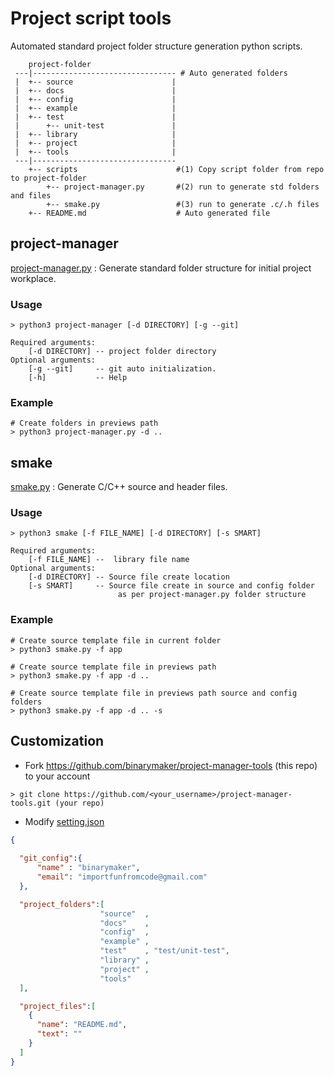 # Project script tools

Automated standard project folder structure generation python scripts.

```
    project-folder
 ---|-------------------------------- # Auto generated folders
 |  +-- source                      |
 |  +-- docs                        |
 |  +-- config                      |
 |  +-- example                     |
 |  +-- test                        |
 |      +-- unit-test               |
 |  +-- library                     |
 |  +-- project                     |
 |  +-- tools                       |
 ---|--------------------------------
    +-- scripts                      #(1) Copy script folder from repo to project-folder
        +-- project-manager.py       #(2) run to generate std folders and files
        +-- smake.py                 #(3) run to generate .c/.h files
    +-- README.md                    # Auto generated file
```

## project-manager

[project-manager.py](scripts/project-manager.py) : Generate standard folder structure for initial project workplace.

### Usage 
```shell
> python3 project-manager [-d DIRECTORY] [-g --git]

Required arguments:
    [-d DIRECTORY] -- project folder directory
Optional arguments:
    [-g --git]     -- git auto initialization.
    [-h]           -- Help
```

### Example 
```shell
# Create folders in previews path
> python3 project-manager.py -d .. 
```

## smake

[smake.py](scripts/smake.py) : Generate C/C++ source and header files.

### Usage 
```shell
> python3 smake [-f FILE_NAME] [-d DIRECTORY] [-s SMART]

Required arguments:
    [-f FILE_NAME] --  library file name
Optional arguments:
    [-d DIRECTORY] -- Source file create location
    [-s SMART]     -- Source file create in source and config folder 
                        as per project-manager.py folder structure
```
### Example 
```shell
# Create source template file in current folder
> python3 smake.py -f app

# Create source template file in previews path
> python3 smake.py -f app -d ..

# Create source template file in previews path source and config folders
> python3 smake.py -f app -d .. -s
```

## Customization

* Fork https://github.com/binarymaker/project-manager-tools (this repo) to your account
```
> git clone https://github.com/<your_username>/project-manager-tools.git (your repo)
```
* Modify [setting.json](scripts/setting.json)

```json
{
  
  "git_config":{
      "name" : "binarymaker",
      "email": "importfunfromcode@gmail.com"
  },

  "project_folders":[
                    "source"  ,
                    "docs"    ,
                    "config"  ,
                    "example" ,
                    "test"    , "test/unit-test",
                    "library" ,
                    "project" ,
                    "tools"
  ],

  "project_files":[
    {
      "name": "README.md",
      "text": ""
    }
  ]
}
```